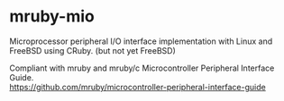 # mruby-mio

Microprocessor peripheral I/O interface implementation with Linux and FreeBSD using CRuby. (but not yet FreeBSD)

Compliant with mruby and mruby/c Microcontroller Peripheral Interface Guide.  
https://github.com/mruby/microcontroller-peripheral-interface-guide
